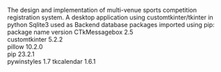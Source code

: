 The design and implementation of multi-venue sports competition registration system.
A desktop application using customtkinter/tkinter in python
Sqlite3 used as Backend database
packages imported using pip:
  package name     version
  CTkMessagebox	   2.5	
  customtkinter	   5.2.2	
  pillow	        10.2.0	
  pip	            23.2.1	
  pywinstyles	    1.7	
  tkcalendar	    1.6.1	
